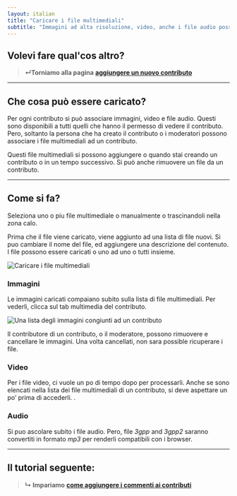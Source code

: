 ```yaml
---
layout: italian
title: "Caricare i file multimediali"
subtitle: "Immagini ad alta risoluzione, video, anche i file audio possono essere collegati ad ogni contributo."
---
```


## Volevi fare qual'cos altro?

> **&#8629;Torniamo alla pagina** [**aggiungere un nuovo contributo**](add-new-contribution.html)

---

## Che cosa può essere caricato?

Per ogni contributo si può associare immagini, video e file audio.  Questi sono disponibili a tutti quelli che hanno il permesso di vedere il contributo.  Pero, soltanto la persona che ha creato il contributo o i moderatori possono associare i file multimediali ad un contributo.

Questi file multimediali si possono aggiungere o quando stai creando un contributo o in un tempo successivo.  Si può anche rimuovere un file da un contributo.

---

## Come si fa?

Seleziona uno o piu file multimediale o manualmente o trascinandoli nella zona calo.

Prima che il file viene caricato, viene aggiunto ad una lista di file nuovi.  Si puo cambiare il nome del file, ed aggiungere una descrizione del contenuto.  I file possono essere caricati o uno ad uno o tutti insieme. 

![Caricare i file multimediali](/images/it/uploading-media-files.png)

### Immagini

Le immagini caricati compaiano subito sulla lista di file multimediali.  Per vederli, clicca sul tab multimedia del contributo.

![Una lista degli immagini congiunti ad un contributo](/images/it/list-of-pictures.png)

Il contributore di un contributo, o il moderatore, possono rimuovere e cancellare le immagini.  Una volta cancellati, non sara possible ricuperare i file. 

### Video

Per i file video, ci vuole un po di tempo dopo per processarli.  Anche se sono elencati nella lista dei file multimediali di un contributo, si deve aspettare un po’ prima di accederli. .

### Audio

Si puo ascolare subito i file audio.  Pero, file *3gpp* and *3gpp2* saranno convertiti in formato *mp3* per renderli compatibili con i browser.

---

## Il tutorial seguente:

> **&#8627; Impariamo** [**come aggiungere i commenti ai contributi**](add-comments.html)


